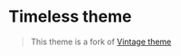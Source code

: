 # Timeless theme

> This theme is a fork of [Vintage theme](https://github.com/natelandau/obsidian-vintage-theme)
